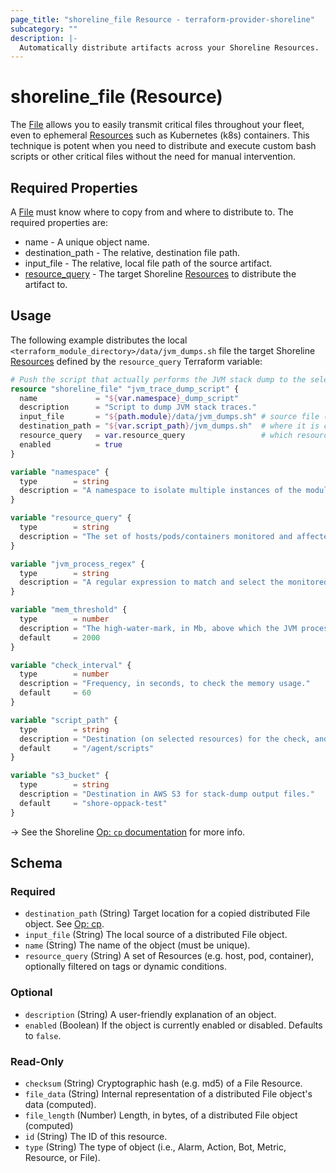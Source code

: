 ```yaml
---
page_title: "shoreline_file Resource - terraform-provider-shoreline"
subcategory: ""
description: |-
  Automatically distribute artifacts across your Shoreline Resources.
---
```


# shoreline_file (Resource)

The [File](https://docs.shoreline.io/op/commands/cp) allows you to easily transmit critical files throughout your fleet, even to ephemeral [Resources](https://docs.shoreline.io/platform/resources) such as Kubernetes (k8s) containers. This technique is potent when you need to distribute and execute custom bash scripts or other critical files without the need for manual intervention.

## Required Properties

A [File](https://docs.shoreline.io/op/commands/cp) must know where to copy from and where to distribute to.  The required properties are:

- name - A unique object name.
- destination_path - The relative, destination file path.
- input_file - The relative, local file path of the source artifact.
- [resource_query](https://docs.shoreline.io/platform/resources) - The target Shoreline [Resources](https://docs.shoreline.io/platform/resources) to distribute the artifact to.

## Usage

The following example distributes the local `<terraform_module_directory>/data/jvm_dumps.sh` file the target Shoreline [Resources](https://docs.shoreline.io/platform/resources) defined by the `resource_query` Terraform variable:

```terraform
# Push the script that actually performs the JVM stack dump to the selected nodes.
resource "shoreline_file" "jvm_trace_dump_script" {
  name             = "${var.namespace}_dump_script"
  description      = "Script to dump JVM stack traces."
  input_file       = "${path.module}/data/jvm_dumps.sh" # source file (relative to this module)
  destination_path = "${var.script_path}/jvm_dumps.sh"  # where it is copied to on the selected resources
  resource_query   = var.resource_query                 # which resources to copy to
  enabled          = true
}
```

```terraform
variable "namespace" {
  type        = string
  description = "A namespace to isolate multiple instances of the module with different parameters."
}

variable "resource_query" {
  type        = string
  description = "The set of hosts/pods/containers monitored and affected by this module."
}

variable "jvm_process_regex" {
  type        = string
  description = "A regular expression to match and select the monitored Java processes."
}

variable "mem_threshold" {
  type        = number
  description = "The high-water-mark, in Mb, above which the JVM process stack-trace is dumped."
  default     = 2000
}

variable "check_interval" {
  type        = number
  description = "Frequency, in seconds, to check the memory usage."
  default     = 60
}

variable "script_path" {
  type        = string
  description = "Destination (on selected resources) for the check, and stack-dump scripts."
  default     = "/agent/scripts"
}

variable "s3_bucket" {
  type        = string
  description = "Destination in AWS S3 for stack-dump output files."
  default     = "shore-oppack-test"
}
```

-> See the Shoreline [Op: `cp` documentation](https://docs.shoreline.io/op/commands/cp) for more info.

<!-- schema generated by tfplugindocs -->
## Schema

### Required

- `destination_path` (String) Target location for a copied distributed File object.  See [Op: cp](https://docs.shoreline.io/op/commands/cp).
- `input_file` (String) The local source of a distributed File object.
- `name` (String) The name of the object (must be unique).
- `resource_query` (String) A set of Resources (e.g. host, pod, container), optionally filtered on tags or dynamic conditions.

### Optional

- `description` (String) A user-friendly explanation of an object.
- `enabled` (Boolean) If the object is currently enabled or disabled. Defaults to `false`.

### Read-Only

- `checksum` (String) Cryptographic hash (e.g. md5) of a File Resource.
- `file_data` (String) Internal representation of a distributed File object's data (computed).
- `file_length` (Number) Length, in bytes, of a distributed File object (computed)
- `id` (String) The ID of this resource.
- `type` (String) The type of object (i.e., Alarm, Action, Bot, Metric, Resource, or File).